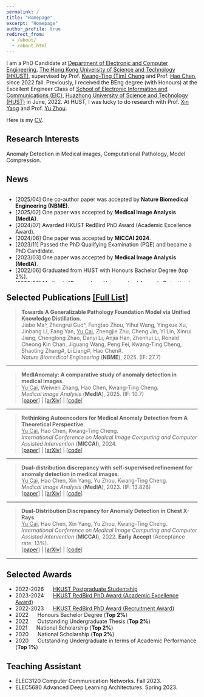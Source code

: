 ```yaml
---
permalink: /
title: "Homepage"
excerpt: "Homepage"
author_profile: true
redirect_from: 
  - /about/
  - /about.html
---
```




I am a PhD Candidate at [Department of Electronic and Computer Engineering](https://ece.hkust.edu.hk/), [The Hong Kong University of Science and Technology (HKUST)](https://hkust.edu.hk/), supervised by Prof. [Kwang-Ting (Tim) Cheng](https://seng.hkust.edu.hk/about/people/faculty/tim-kwang-ting-cheng) and Prof. [Hao Chen](https://cse.hkust.edu.hk/~jhc/), since 2022 fall. Previously, I received the BEng degree (with Honours) at the  Excellent Engineer Class of [School of Electronic Information and Communications (EIC)](http://ei.hust.edu.cn/), [Huazhong University of Science and Technology (HUST)](https://www.hust.edu.cn/) in June, 2022. At HUST, I was lucky to do research with Prof. [Xin Yang](https://sites.google.com/view/xinyang/home) and Prof. [Yu Zhou](https://www.vlrlab.net/~yuzhou). 

Here is my [CV](https://caiyu6666.github.io/files/YuCai_resume.pdf).



## Research Interests
Anomaly Detection in Medical images, Computational Pathology, Model Compression.



## News

<div style="height: 240px; overflow: auto;">
<ul>
<li>[2025/04] One co-author paper was accepted by <strong>Nature Biomedical Engineering (NBME)</strong>.</li>
<li>[2025/02] One paper was accepted by <strong>Medical Image Analysis (MedIA)</strong>.</li>
<li>[2024/07] Awarded HKUST RedBird PhD Award (Academic Excellence Award).</li>
<li>[2024/06] One paper was accepted by <strong>MICCAI 2024</strong>.</li>
<li>[2023/11] Passed the PhD Qualifying Examination (PQE) and became a PhD Candidate.</li>
<li>[2023/03] One paper was accepted by <strong>Medical Image Analysis (MedIA)</strong>.</li>
<li>[2022/06] Graduated from HUST with Honours Bachelor Degree (top 2%).</li>
<li>[2022/06] My thesis "Research on Unsupervised Anomaly Detection in Chest X-rays" was awarded <strong>Outstanding Undergraduate Thesis</strong>. </li>
<li>[2022/05] One paper was early accepted by <strong>MICCAI 2022</strong>. </li>
</ul>
</div>





## Selected Publications [[Full List]](https://scholar.google.com/citations?user=kR5LuzgAAAAJ&hl=zh-CN)

>**Towards A Generalizable Pathology Foundation Model via Unified Knowledge Distillation**. <br>
>Jiabo Ma^, Zhengrui Guo^, Fengtao Zhou, Yihui Wang, Yingxue Xu, Jinbang Li, Fang Yan, <u>Yu Cai</u>, Zhengjie Zhu, Cheng Jin, Yi Lin, Xinrui Jiang, Chenglong Zhao, Danyi Li, Anjia Han, Zhenhui Li, Ronald Cheong Kin Chan, Jiguang Wang, Peng Fei, Kwang-Ting Cheng, Shaoting Zhang#, Li Liang#, Hao Chen#. <br>
>*Nature Biomedical Engineering* (**NBME**), 2025. (IF: 27.7) <br>

---

>**MedIAnomaly: A comparative study of anomaly detection in medical images**. <br>
><u>Yu Cai</u>, Weiwen Zhang, Hao Chen, Kwang-Ting Cheng.<br>*Medical Image Analysis* (**MedIA**), 2025. (IF: 10.7) <br>[[paper](https://doi.org/10.1016/j.media.2025.103500)] | [[arXiv](https://arxiv.org/abs/2404.04518)] | [[code](https://github.com/caiyu6666/MedIAnomaly)]

---

>**Rethinking Autoencoders for Medical Anomaly Detection from A Theoretical Perspective**. <br>
><u>Yu Cai</u>, Hao Chen, Kwang-Ting Cheng.<br>
>*International Conference on Medical Image Computing and Computer Assisted Intervention* (**MICCAI**), 2024. <br>[[paper](https://link.springer.com/chapter/10.1007/978-3-031-72120-5_51)] | [[arXiv](https://arxiv.org/abs/2403.09303)] | [[code](https://github.com/caiyu6666/AE4AD)]

---

>**Dual-distribution discrepancy with self-supervised refinement for anomaly detection in medical images**. <br>
><u>Yu Cai</u>, Hao Chen, Xin Yang, Yu Zhou, Kwang-Ting Cheng.<br>*Medical Image Analysis* (**MedIA**), 2023. (IF: 13.828) <br>[[paper](https://doi.org/10.1016/j.media.2023.102794)] | [[arXiv](https://arxiv.org/abs/2210.04227)] | [[code](https://github.com/caiyu6666/DDAD-ASR)]

---

>**Dual-Distribution Discrepancy for Anomaly Detection in Chest X-Rays**. <br>
><u>Yu Cai</u>, Hao Chen, Xin Yang, Yu Zhou, Kwang-Ting Cheng.<br>
>*International Conference on Medical Image Computing and Computer Assisted Intervention* (**MICCAI**), 2022. **Early Accept** (Acceptance rate: 13%). <br>
>[[paper](https://link.springer.com/chapter/10.1007/978-3-031-16437-8_56)] | [[arXiv](https://arxiv.org/abs/2206.03935)] | [[code](https://github.com/caiyu6666/DDAD)]

---





Selected Awards
------
- 2022-2026 &nbsp;&nbsp;&nbsp;&nbsp; [HKUST Postgraduate Studentship](https://fytgs.hkust.edu.hk/admissions/Admission-to-Hong-Kong-Campus/submitting-an-application/scholarships-and-fees#pgs)
- 2023-2024 &nbsp;&nbsp;&nbsp;&nbsp; [HKUST RedBird PhD Award (Academic Excellence Award)](https://fytgs.hkust.edu.hk/admissions/Admission-to-Hong-Kong-Campus/submitting-an-application/scholarships-and-fees#redbird)
- 2022-2023 &nbsp;&nbsp;&nbsp;&nbsp; [HKUST RedBird PhD Award (Recruitment Award)](https://fytgs.hkust.edu.hk/admissions/Admission-to-Hong-Kong-Campus/submitting-an-application/scholarships-and-fees#redbird)
- 2022 &nbsp;&nbsp;&nbsp;&nbsp; Honours Bachelor Degree (**Top 2%**)
- 2022 &nbsp;&nbsp;&nbsp;&nbsp; Outstanding Undergraduate Thesis (**Top 2%**)
- 2021 &nbsp;&nbsp;&nbsp;&nbsp; National Scholarship (**Top 2%**)
- 2020 &nbsp;&nbsp;&nbsp;&nbsp; National Scholarship (**Top 2%**)
- 2020 &nbsp;&nbsp;&nbsp;&nbsp; Outstanding Undergraduate in terms of Academic Performance (**Top 1%**)




## Teaching Assistant

- ELEC3120 Computer Communication Networks. Fall 2023.
- ELEC5680 Advanced Deep Learning Architectures. Spring 2023.

